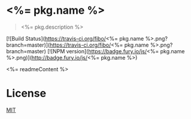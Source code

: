 # <%= pkg.name %>

> <%= pkg.description %>

[![Build Status](https://travis-ci.org/fibo/<%= pkg.name %>.png?branch=master)](https://travis-ci.org/fibo/<%= pkg.name %>.png?branch=master) [![NPM version](https://badge.fury.io/js/<%= pkg.name %>.png)](http://badge.fury.io/js/<%= pkg.name %>)

<%= readmeContent %>

# License

[MIT](http://fibo.mit-license.org/)

